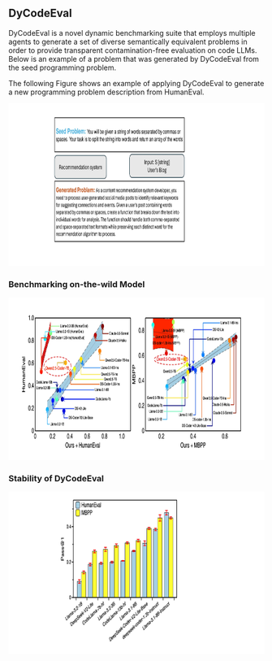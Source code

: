 

## DyCodeEval

DyCodeEval is a novel dynamic benchmarking suite that employs multiple agents to generate a set of diverse semantically equivalent problems in order to provide transparent contamination-free evaluation on code LLMs. Below is an example of a problem that was generated by DyCodeEval from the seed programming problem.


The following Figure shows an example of applying DyCodeEval to generate a new programming problem description from HumanEval.
<div  align="center">    
 <img src="https://github.com/anonymousGithub2022/DyCodeEval/blob/main/resource/example%20(1)-page-001.jpg" width="1200" height="320" alt="An Example from DyCodeEval"/><br/>
</div>   


### Benchmarking on-the-wild Model
<div  align="center">    
 <img src="https://github.com/anonymousGithub2022/DyCodeEval/blob/main/resource/wild.jpg" width="1200" height="320" alt="An Example from DyCodeEval"/><br/>
</div>   


### Stability of DyCodeEval

<div  align="center">    
 <img src="https://github.com/anonymousGithub2022/DyCodeEval/blob/main/resource/stability.jpg" width="1200" height="320" alt="Benchmarking on-the-wild model"/><br/>
</div>   
